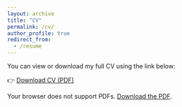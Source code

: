 ```yaml
---
layout: archive
title: "CV"
permalink: /cv/
author_profile: true
redirect_from:
  - /resume
---
```


You can view or download my full CV using the link below:

👉 [Download CV (PDF)](/files/Ziming_Liu_CV.pdf)

<!-- Optional: embed inline preview -->
<object data="/files/Ziming_Liu_CV.pdf" type="application/pdf" width="100%" height="800px">
  <p>Your browser does not support PDFs. <a href="/files/Ziming_Liu_CV.pdf">Download the PDF</a>.</p>
</object>
